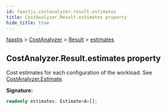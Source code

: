 ```yaml
---
id: faastjs.costanalyzer.result.estimates
title: CostAnalyzer.Result.estimates property
hide_title: true
---
```

[faastjs](./faastjs.md) &gt; [CostAnalyzer](./faastjs.costanalyzer.md) &gt; [Result](./faastjs.costanalyzer.result.md) &gt; [estimates](./faastjs.costanalyzer.result.estimates.md)

## CostAnalyzer.Result.estimates property

Cost estimates for each configuration of the workload. See [CostAnalyzer.Estimate](./faastjs.costanalyzer.estimate.md)<!-- -->.

<b>Signature:</b>

```typescript
readonly estimates: Estimate<A>[];
```
